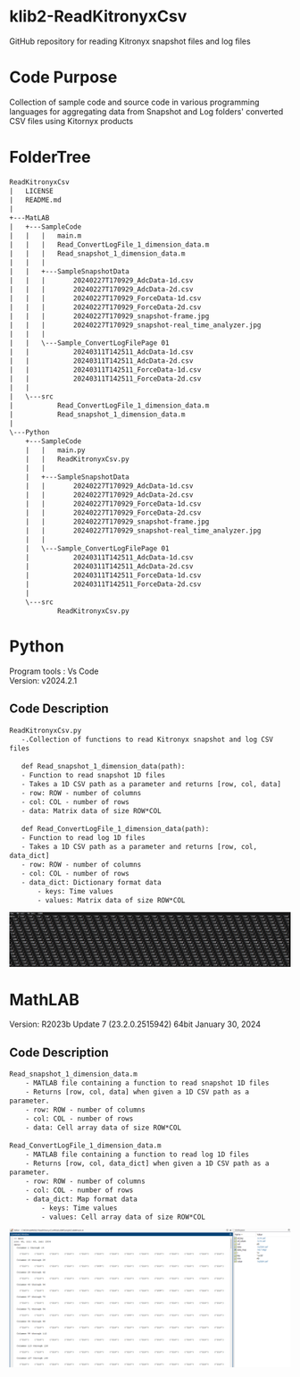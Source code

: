 # klib2-ReadKitronyxCsv
 GitHub repository for reading Kitronyx snapshot files and log files

# Code Purpose
Collection of sample code and source code in various programming languages for aggregating data from Snapshot and Log folders' converted CSV files using Kitornyx products


# FolderTree
```
ReadKitronyxCsv
|   LICENSE
|   README.md
|
+---MatLAB
|   +---SampleCode
|   |   |   main.m
|   |   |   Read_ConvertLogFile_1_dimension_data.m
|   |   |   Read_snapshot_1_dimension_data.m
|   |   |
|   |   +---SampleSnapshotData
|   |   |       20240227T170929_AdcData-1d.csv
|   |   |       20240227T170929_AdcData-2d.csv
|   |   |       20240227T170929_ForceData-1d.csv
|   |   |       20240227T170929_ForceData-2d.csv
|   |   |       20240227T170929_snapshot-frame.jpg
|   |   |       20240227T170929_snapshot-real_time_analyzer.jpg
|   |   |
|   |   \---Sample_ConvertLogFilePage 01
|   |           20240311T142511_AdcData-1d.csv
|   |           20240311T142511_AdcData-2d.csv
|   |           20240311T142511_ForceData-1d.csv
|   |           20240311T142511_ForceData-2d.csv
|   |
|   \---src
|           Read_ConvertLogFile_1_dimension_data.m
|           Read_snapshot_1_dimension_data.m
|
\---Python
    +---SampleCode
    |   |   main.py
    |   |   ReadKitronyxCsv.py
    |   |
    |   +---SampleSnapshotData
    |   |       20240227T170929_AdcData-1d.csv
    |   |       20240227T170929_AdcData-2d.csv
    |   |       20240227T170929_ForceData-1d.csv
    |   |       20240227T170929_ForceData-2d.csv
    |   |       20240227T170929_snapshot-frame.jpg
    |   |       20240227T170929_snapshot-real_time_analyzer.jpg
    |   |
    |   \---Sample_ConvertLogFilePage 01
    |           20240311T142511_AdcData-1d.csv
    |           20240311T142511_AdcData-2d.csv
    |           20240311T142511_ForceData-1d.csv
    |           20240311T142511_ForceData-2d.csv
    |
    \---src
            ReadKitronyxCsv.py
```
# Python
Program tools : Vs Code  
Version: v2024.2.1  
 ## Code Description
 ```
ReadKitronyxCsv.py
    -.Collection of functions to read Kitronyx snapshot and log CSV files
      
    def Read_snapshot_1_dimension_data(path):
    - Function to read snapshot 1D files
    - Takes a 1D CSV path as a parameter and returns [row, col, data]
    - row: ROW - number of columns
    - col: COL - number of rows
    - data: Matrix data of size ROW*COL

    def Read_ConvertLogFile_1_dimension_data(path):
    - Function to read log 1D files
    - Takes a 1D CSV path as a parameter and returns [row, col, data_dict]
    - row: ROW - number of columns
    - col: COL - number of rows
    - data_dict: Dictionary format data
        - keys: Time values
        - values: Matrix data of size ROW*COL

```

![sample code image](res/PythonSampleResult.png)


# MathLAB
Version: R2023b Update 7 (23.2.0.2515942) 64bit January 30, 2024  

## Code Description
```
Read_snapshot_1_dimension_data.m
    - MATLAB file containing a function to read snapshot 1D files
    - Returns [row, col, data] when given a 1D CSV path as a parameter.
    - row: ROW - number of columns
    - col: COL - number of rows
    - data: Cell array data of size ROW*COL

Read_ConvertLogFile_1_dimension_data.m
    - MATLAB file containing a function to read log 1D files
    - Returns [row, col, data_dict] when given a 1D CSV path as a parameter.
    - row: ROW - number of columns
    - col: COL - number of rows
    - data_dict: Map format data
        - keys: Time values
        - values: Cell array data of size ROW*COL
```
![sample code image](res/MatLABSampleResult.png)

